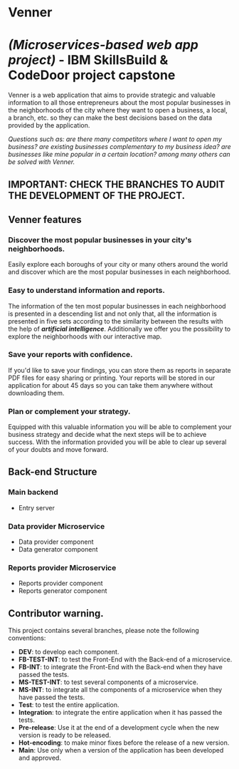 # Venner 
# _(Microservices-based web app project)_ - IBM SkillsBuild & CodeDoor project capstone
Venner is a web application that aims to provide strategic and valuable information to all those entrepreneurs about the most popular businesses in the neighborhoods of the city where they want to open a business, a local, a branch, etc. so they can make the best decisions based on the data provided by the application.

*Questions such as: are there many competitors where I want to open my business? are existing businesses complementary to my business idea? are businesses like mine popular in a certain location? among many others can be solved with Venner.*

## IMPORTANT: CHECK THE BRANCHES TO AUDIT THE DEVELOPMENT OF THE PROJECT. 

## Venner features
### Discover the most popular businesses in your city's neighborhoods.
Easily explore each boroughs of your city or many others around the world and discover which are the most popular businesses in each neighborhood.

### Easy to understand information and reports.
The information of the ten most popular businesses in each neighborhood is presented in a descending list and not only that, all the information is presented in five sets according to the similarity between the results with the help of **_artificial intelligence_**. Additionally we offer you the possibility to explore the neighborhoods with our interactive map.

### Save your reports with confidence.
If you'd like to save your findings, you can store them as reports in separate PDF files for easy sharing or printing. Your reports will be stored in our application for about 45 days so you can take them anywhere without downloading them.

### Plan or complement your strategy.
Equipped with this valuable information you will be able to complement your business strategy and decide what the next steps will be to achieve success. With the information provided you will be able to clear up several of your doubts and move forward.

## Back-end Structure
### Main backend
* Entry server
### Data provider Microservice
* Data provider component
* Data generator component
### Reports provider Microservice
* Reports provider component
* Reports generator component


##  Contributor warning.
This project contains several branches, please note the following conventions:
* **DEV**: to develop each component.
* **FB-TEST-INT**: to test the Front-End with the Back-end of a microservice.
* **FB-INT**: to integrate the Front-End with the Back-end when they have passed the tests.
* **MS-TEST-INT**: to test several components of a microservice.
* **MS-INT**: to integrate all the components of a microservice when they have passed the tests.
* **Test**: to test the entire application.
* **Integration**: to integrate the entire application when it has passed the tests.
* **Pre-release**: Use it at the end of a development cycle when the new version is ready to be released.
* **Hot-encoding**: to make minor fixes before the release of a new version.
* **Main**: Use only when a version of the application has been developed and approved.

